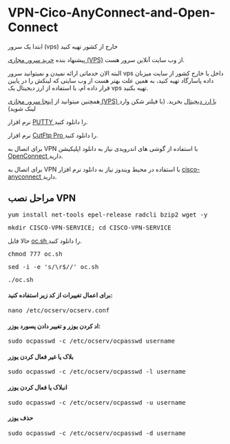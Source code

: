 # VPN-Cico-AnyConnect-and-Open-Connect
ابتدا یک سرور (vps) خارج از کشور تهیه کنید

پیشنهاد بنده <a href="https://my.onlineserver.ir/aff.php?aff=414" target="_blank">خرید سرور مجازی (VPS)</a>  از وب سایت آنلاین سرور هست.

البته الان خدماتی ارائه نمیدن و نمیتوانید سرور vps داخل یا خارج کشور از سایت میزبان داده پاسارگاد تهیه کنید،
به همین علت بهتر هست از وب سایتی که لینکش را در پایین قرار داده ام، با استفاده از ارز دیجیتال یک vps تهیه بکنید.

همچنین میتوانید از <a href="https://support.cloudzy.com/aff.php?aff=1557" target="_blank">اینجا سرور مجازی  (VPS) با ارز دیجیتال</a> بخرید. (با فیلتر شکن وارد لینک شوید)

 نرم افزار <a href="https://uploadb.me/direct/cjlbd3c6vuwm/CC_%208.0l.rar.html" target="_blank"> PUTTY </a> را دانلود کنید.

نرم افزار <a href="https://uploadb.me/direct/yprmehaqebgp/cisco-anyconnect.rar.html" target="_blank"> CutFtp Pro </a> را دانلود کنید.

 برای اتصال به VPN با استفاده از گوشی های اندرویدی نیاز به دانلود اپلیکیشن <a href="https://uploadb.me/direct/moe8bmhz3weo/OpenConnect.rar.html" target="_blank"> OpenConnect </a> دارید.

برای اتصال به VPN با استفاده در محیط ویندوز نیاز به دانلود نرم افزار <a href="https://uploadb.me/direct/yprmehaqebgp/cisco-anyconnect.rar.html" target="_blank"> cisco-anyconnect </a> دارید.

<h2>مراحل نصب VPN</h2>

<pre>yum install net-tools epel-release radcli bzip2 wget -y</pre>

<pre>mkdir CISCO-VPN-SERVICE; cd CISCO-VPN-SERVICE</pre>

حالا فایل <a href="https://uploadb.me/direct/plxcu80tee8u/oc.sh.html" target="_blank"> oc.sh </a> را دانلود کنید.

<pre>chmod 777 oc.sh</pre>

<pre>sed -i -e 's/\r$//' oc.sh</pre>

<pre>./oc.sh</pre>

<h4>برای اعمال تغییرات از کد زیر استفاده کنید:</h4> 

<pre>nano /etc/ocserv/ocserv.conf</pre>

<h4>اد کردن یوزر و تغییر دادن پسورد یوزر:</h4>

<pre>sudo ocpasswd -c /etc/ocserv/ocpasswd username</pre>

<h4>بلاک یا غیر فعال کردن یوزر</h4>

<pre>sudo ocpasswd -c /etc/ocserv/ocpasswd -l username</pre>

<h4>انبلاک یا فعال کردن یوزر</h4>

<pre>sudo ocpasswd -c /etc/ocserv/ocpasswd -u username</pre>

<h4>حذف یوزر</h4>

<pre>sudo ocpasswd -c /etc/ocserv/ocpasswd -d username</pre>

